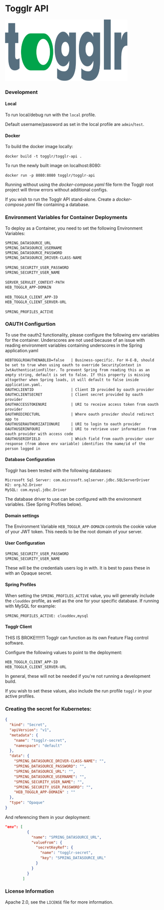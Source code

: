 # Togglr API
<img src="assets/images/tglr-logo-color.svg" width="400" height="200" />

### Development

#### Local
To run local/debug run with the `local` profile.

Default username/password as set in the local profile are `admin`/`test`.

#### Docker
To build the docker image locally:

`docker build -t togglr/togglr-api .`

To run the newly built image on localhost:8080:

`docker run -p 8080:8080 togglr/togglr-api`

Running without using the *docker-compose.yaml* file form the Togglr root project will throw errors without additional configs.

If you wish to run the Togglr API stand-alone.  Create a *docker-compose.yaml* file containing a database.


### Environment Variables for Container Deployments

To deploy as a Container, you need to set the following Environment Variables:

```
SPRING_DATASOURCE_URL
SPRING_DATASOURCE_USERNAME
SPRING_DATASOURCE_PASSWORD
SPRING_DATASOURCE_DRIVER-CLASS-NAME

SPRING_SECURITY_USER_PASSWORD
SPRING_SECURITY_USER_NAME

SERVER_SERVLET_CONTEXT-PATH
HEB_TOGGLR_APP-DOMAIN

HEB_TOGGLR_CLIENT_APP-ID
HEB_TOGGLR_CLIENT_SERVER-URL

SPRING_PROFILES_ACTIVE
```

### OAUTH Configurtion

To use the oauth2 functionality, please configure the following env variables for the container. Underscores are not used
because of an issue with reading environment variables containing underscores in the Spring application.yaml
```
HEBTOGGLROAUTHENABLED=false   | Business-specific. For H-E-B, should be set to true when using oauth to override SecurityContext in JwtAuthenticationFilter. To prevent Spring from reading this as an empty string, default is set to false. If this property is missing altogether when Spring loads, it will default to false inside application.yaml.
OAUTHCLIENTID                 | Client ID provided by oauth provider
OAUTHCLIENTSECRET             | Client secret provided by oauth provider
OAUTHACCESSTOKENURI           | URI to receive access token from oauth provider
OAUTHREDIRECTURL              | Where oauth provider should redirect app to
OAUTHUSERAUTHORIZATIONURI     | URI to login to oauth provider
OAUTHUSERINFOURI              | URI to retrieve user information from oauth provider with access code
OAUTHUSERIDFIELD              | Which field from oauth provider user response (from above env variable) identifies the name/id of the person logged in
```


#### Database Configuration


Togglr has been tested with the following databases:

    Microsoft Sql Server: com.microsoft.sqlserver.jdbc.SQLServerDriver
    H2: org.h2.Driver
    MySQL: com.mysql.jdbc.Driver

The database driver to use can be configured with the environment variables. (See Spring Profiles below).


#### Domain settings
The Environment Variable `HEB_TOGGLR_APP-DOMAIN` controls the cookie value of your JWT token.
This needs to be the root domain of your server.

#### User Configuration
```
SPRING_SECURITY_USER_PASSWORD
SPRING_SECURITY_USER_NAME
```

These will be the credentials users log in with.  It is best to pass these in with an Opaque secret.

#### Spring Profiles

When setting the `SPRING_PROFILES_ACTIVE` value, you will generally include the `clouddev` profile,
as well as the one for your specific database. If running with MySQL for example:

`SPRING_PROFILES_ACTIVE: clouddev,mysql`

#### Togglr Client
THIS IS BROKE!!!!!!1
Togglr can function as its own Feature Flag control software.

Configure the following values to point to the deployment:

```
HEB_TOGGLR_CLIENT_APP-ID
HEB_TOGGLR_CLIENT_SERVER-URL
```

In general, these will not be needed if you're not running a development build.

If you wish to set these values, also include the run profile `togglr` in your active profiles.

### Creating the secret for Kubernetes:   
```json
{
  "kind": "Secret",
  "apiVersion": "v1",
  "metadata": {
    "name": "togglr-secret",
    "namespace": "default"
  },
  "data": {
    "SPRING_DATASOURCE_DRIVER-CLASS-NAME": "",
    "SPRING_DATASOURCE_PASSWORD": "",
    "SPRING_DATASOURCE_URL": "",
    "SPRING_DATASOURCE_USERNAME": "",
    "SPRING_SECURITY_USER_NAME": "",
    "SPRING_SECURITY_USER_PASSWORD": "",
    "HEB_TOGGLR_APP-DOMAIN" : ""
  },
  "type": "Opaque"
}
```

And referencing them in your deployment:
```json
"env": [
          {
            "name": "SPRING_DATASOURCE_URL",
            "valueFrom": {
              "secretKeyRef": {
                "name": "togglr-secret",
                "key": "SPRING_DATASOURCE_URL"
              }
            }
          }
        ]
```

### License Information

Apache 2.0, see the `LICENSE` file for more information.  


